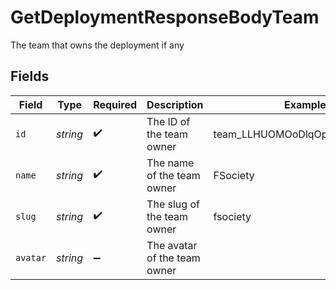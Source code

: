 # GetDeploymentResponseBodyTeam

The team that owns the deployment if any


## Fields

| Field                         | Type                          | Required                      | Description                   | Example                       |
| ----------------------------- | ----------------------------- | ----------------------------- | ----------------------------- | ----------------------------- |
| `id`                          | *string*                      | :heavy_check_mark:            | The ID of the team owner      | team_LLHUOMOoDlqOp8wPE4kFo9pE |
| `name`                        | *string*                      | :heavy_check_mark:            | The name of the team owner    | FSociety                      |
| `slug`                        | *string*                      | :heavy_check_mark:            | The slug of the team owner    | fsociety                      |
| `avatar`                      | *string*                      | :heavy_minus_sign:            | The avatar of the team owner  |                               |